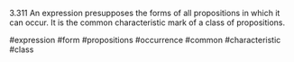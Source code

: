 3.311 An expression presupposes the forms of all propositions in which it can occur. It is the common characteristic mark of a class of propositions.

#expression #form #propositions #occurrence #common #characteristic #class 